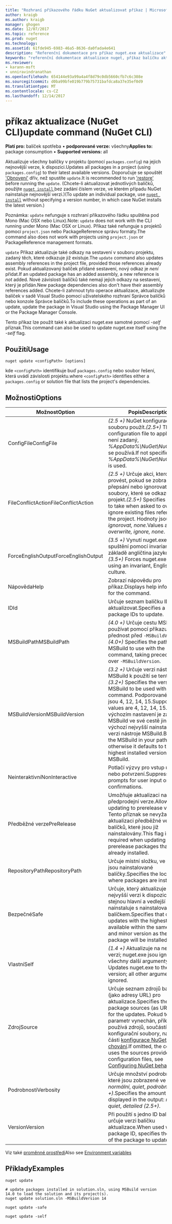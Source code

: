 ```yaml
---
title: "Rozhraní příkazového řádku NuGet aktualizovat příkaz | Microsoft Docs"
author: kraigb
ms.author: kraigb
manager: ghogen
ms.date: 12/07/2017
ms.topic: reference
ms.prod: nuget
ms.technology: 
ms.assetid: 61fde945-6983-46a5-8636-da0fada4e641
description: "Referenční dokumentace pro příkaz nuget.exe aktualizace"
keywords: "referenční dokumentace aktualizace nuget, příkaz balíčku aktualizace"
ms.reviewer:
- karann-msft
- unniravindranathan
ms.openlocfilehash: 654144e93a99a4a4f8d79c0db5660cfb7c6c308e
ms.sourcegitcommit: d0ba99bfe019b779b75731bafdca8a37e35ef0d9
ms.translationtype: MT
ms.contentlocale: cs-CZ
ms.lasthandoff: 12/14/2017
---
```

# <a name="update-command-nuget-cli"></a><span data-ttu-id="6e5ed-104">příkaz aktualizace (NuGet CLI)</span><span class="sxs-lookup"><span data-stu-id="6e5ed-104">update command (NuGet CLI)</span></span>

<span data-ttu-id="6e5ed-105">**Platí pro:** balíček spotřeba &bullet; **podporované verze:** všechny</span><span class="sxs-lookup"><span data-stu-id="6e5ed-105">**Applies to:** package consumption &bullet; **Supported versions:** all</span></span>

<span data-ttu-id="6e5ed-106">Aktualizuje všechny balíčky v projektu (pomocí `packages.config`) na jejich nejnovější verze, k dispozici.</span><span class="sxs-lookup"><span data-stu-id="6e5ed-106">Updates all packages in a project (using `packages.config`) to their latest available versions.</span></span> <span data-ttu-id="6e5ed-107">Doporučuje se spouštět ['Obnovení'](#restore) dřív, než spustíte `update`.</span><span class="sxs-lookup"><span data-stu-id="6e5ed-107">It is recommended to run ['restore'](#restore) before running the `update`.</span></span> <span data-ttu-id="6e5ed-108">(Chcete-li aktualizovat jednotlivých balíčků, použijte [ `nuget install` ](cli-ref-install.md) bez zadání číslem verze, ve kterém případu NuGet nainstaluje nejnovější verzi.)</span><span class="sxs-lookup"><span data-stu-id="6e5ed-108">(To update an individual package, use [`nuget install`](cli-ref-install.md) without specifying a version number, in which case NuGet installs the latest version.)</span></span>

<span data-ttu-id="6e5ed-109">Poznámka: `update` nefunguje s rozhraní příkazového řádku spuštěna pod Mono (Mac OSX nebo Linux).</span><span class="sxs-lookup"><span data-stu-id="6e5ed-109">Note: `update` does not work with the CLI running under Mono (Mac OSX or Linux).</span></span> <span data-ttu-id="6e5ed-110">Příkaz také nefunguje s projektů pomocí `project.json` nebo PackageReference správu formáty.</span><span class="sxs-lookup"><span data-stu-id="6e5ed-110">The command also does not work with projects using `project.json` or PackageReference management formats.</span></span>

<span data-ttu-id="6e5ed-111">`update` Příkaz aktualizuje také odkazy na sestavení v souboru projektu, zadaný těch, které odkazuje již existuje.</span><span class="sxs-lookup"><span data-stu-id="6e5ed-111">The `update` command also updates assembly references in the project file, provided those references already exist.</span></span> <span data-ttu-id="6e5ed-112">Pokud aktualizovaný balíček přidané sestavení, nový odkaz je *není* přidat.</span><span class="sxs-lookup"><span data-stu-id="6e5ed-112">If an updated package has an added assembly, a new reference is *not* added.</span></span> <span data-ttu-id="6e5ed-113">Nové závislosti balíčků také nemají jejich odkazy na sestavení, který je přidán.</span><span class="sxs-lookup"><span data-stu-id="6e5ed-113">New package dependencies also don't have their assembly references added.</span></span> <span data-ttu-id="6e5ed-114">Chcete-li zahrnout tyto operace aktualizace, aktualizujte balíček v sadě Visual Studio pomocí uživatelského rozhraní Správce balíčků nebo konzole Správce balíčků.</span><span class="sxs-lookup"><span data-stu-id="6e5ed-114">To include these operations as part of an update, update the package in Visual Studio using the Package Manager UI or the Package Manager Console.</span></span>

<span data-ttu-id="6e5ed-115">Tento příkaz lze použít také k aktualizaci nuget.exe samotné pomocí *-self* příznak.</span><span class="sxs-lookup"><span data-stu-id="6e5ed-115">This command can also be used to update nuget.exe itself using the *-self* flag.</span></span>

## <a name="usage"></a><span data-ttu-id="6e5ed-116">Použití</span><span class="sxs-lookup"><span data-stu-id="6e5ed-116">Usage</span></span>

```
nuget update <configPath> [options]
```

<span data-ttu-id="6e5ed-117">kde `<configPath>` identifikuje buď `packages.config` nebo soubor řešení, která uvádí závislosti projektu.</span><span class="sxs-lookup"><span data-stu-id="6e5ed-117">where `<configPath>` identifies either a `packages.config` or solution file that lists the project's dependencies.</span></span>

## <a name="options"></a><span data-ttu-id="6e5ed-118">Možnosti</span><span class="sxs-lookup"><span data-stu-id="6e5ed-118">Options</span></span>

| <span data-ttu-id="6e5ed-119">Možnost</span><span class="sxs-lookup"><span data-stu-id="6e5ed-119">Option</span></span> | <span data-ttu-id="6e5ed-120">Popis</span><span class="sxs-lookup"><span data-stu-id="6e5ed-120">Description</span></span> |
| --- | --- |
| <span data-ttu-id="6e5ed-121">ConfigFile</span><span class="sxs-lookup"><span data-stu-id="6e5ed-121">ConfigFile</span></span> | <span data-ttu-id="6e5ed-122">*(2.5 +)*  NuGet konfiguračním souboru použít.</span><span class="sxs-lookup"><span data-stu-id="6e5ed-122">*(2.5+)* The NuGet configuration file to apply.</span></span> <span data-ttu-id="6e5ed-123">Pokud není zadaný, *%AppData%\NuGet\NuGet.Config* se používá.</span><span class="sxs-lookup"><span data-stu-id="6e5ed-123">If not specified, *%AppData%\NuGet\NuGet.Config* is used.</span></span> |
| <span data-ttu-id="6e5ed-124">FileConflictAction</span><span class="sxs-lookup"><span data-stu-id="6e5ed-124">FileConflictAction</span></span> | <span data-ttu-id="6e5ed-125">*(2.5 +)*  Určuje akci, kterou provést, pokud se zobrazí výzva k přepsání nebo ignorovat existující soubory, které se odkazuje na projekt.</span><span class="sxs-lookup"><span data-stu-id="6e5ed-125">*(2.5+)* Specifies the action to take when asked to overwrite or ignore existing files referenced by the project.</span></span> <span data-ttu-id="6e5ed-126">Hodnoty jsou *přepsat, ignorovat, none*.</span><span class="sxs-lookup"><span data-stu-id="6e5ed-126">Values are *overwrite, ignore, none*.</span></span> |
| <span data-ttu-id="6e5ed-127">ForceEnglishOutput</span><span class="sxs-lookup"><span data-stu-id="6e5ed-127">ForceEnglishOutput</span></span> | <span data-ttu-id="6e5ed-128">*(3.5 +)*  Vynutí nuget.exe ke spuštění pomocí invariantní, na základě angličtina jazykové verze.</span><span class="sxs-lookup"><span data-stu-id="6e5ed-128">*(3.5+)* Forces nuget.exe to run using an invariant, English-based culture.</span></span> |
| <span data-ttu-id="6e5ed-129">Nápověda</span><span class="sxs-lookup"><span data-stu-id="6e5ed-129">Help</span></span> | <span data-ttu-id="6e5ed-130">Zobrazí nápovědu pro příkaz.</span><span class="sxs-lookup"><span data-stu-id="6e5ed-130">Displays help information for the command.</span></span> |
| <span data-ttu-id="6e5ed-131">ID</span><span class="sxs-lookup"><span data-stu-id="6e5ed-131">Id</span></span> | <span data-ttu-id="6e5ed-132">Určuje seznam balíčku ID aktualizovat.</span><span class="sxs-lookup"><span data-stu-id="6e5ed-132">Specifies a list of package IDs to update.</span></span> |
| <span data-ttu-id="6e5ed-133">MSBuildPath</span><span class="sxs-lookup"><span data-stu-id="6e5ed-133">MSBuildPath</span></span> | <span data-ttu-id="6e5ed-134">*(4.0 +)*  Určuje cestu MSBuild používat pomocí příkazu, přednost před `-MSBuildVersion`.</span><span class="sxs-lookup"><span data-stu-id="6e5ed-134">*(4.0+)* Specifies the path of MSBuild to use with the command, taking precedence over `-MSBuildVersion`.</span></span> |
| <span data-ttu-id="6e5ed-135">MSBuildVersion</span><span class="sxs-lookup"><span data-stu-id="6e5ed-135">MSBuildVersion</span></span> | <span data-ttu-id="6e5ed-136">*(3.2 +)*  Určuje verzi nástroje MSBuild k použití se tento příkaz.</span><span class="sxs-lookup"><span data-stu-id="6e5ed-136">*(3.2+)* Specifies the version of MSBuild to be used with this command.</span></span> <span data-ttu-id="6e5ed-137">Podporované hodnoty jsou 4, 12, 14, 15.</span><span class="sxs-lookup"><span data-stu-id="6e5ed-137">Supported values are 4, 12, 14, 15.</span></span> <span data-ttu-id="6e5ed-138">Ve výchozím nastavení je zachyceny MSBuild ve své cestě jinak bude výchozí nejvyšší nainstalovanou verzi nástroje MSBuild.</span><span class="sxs-lookup"><span data-stu-id="6e5ed-138">By default the MSBuild in your path is picked, otherwise it defaults to the highest installed version of MSBuild.</span></span> |
| <span data-ttu-id="6e5ed-139">Neinteraktivní</span><span class="sxs-lookup"><span data-stu-id="6e5ed-139">NonInteractive</span></span> | <span data-ttu-id="6e5ed-140">Potlačí výzvy pro vstup uživatele nebo potvrzení.</span><span class="sxs-lookup"><span data-stu-id="6e5ed-140">Suppresses prompts for user input or confirmations.</span></span> |
| <span data-ttu-id="6e5ed-141">Předběžné verze</span><span class="sxs-lookup"><span data-stu-id="6e5ed-141">PreRelease</span></span> | <span data-ttu-id="6e5ed-142">Umožňuje aktualizaci na předprodejní verze.</span><span class="sxs-lookup"><span data-stu-id="6e5ed-142">Allows updating to prerelease versions.</span></span> <span data-ttu-id="6e5ed-143">Tento příznak se nevyžaduje při aktualizaci předběžné verze balíčků, které jsou již nainstalovány.</span><span class="sxs-lookup"><span data-stu-id="6e5ed-143">This flag is not required when updating prerelease packages that are already installed.</span></span> |
| <span data-ttu-id="6e5ed-144">RepositoryPath</span><span class="sxs-lookup"><span data-stu-id="6e5ed-144">RepositoryPath</span></span> | <span data-ttu-id="6e5ed-145">Určuje místní složku, ve kterém jsou nainstalované balíčky.</span><span class="sxs-lookup"><span data-stu-id="6e5ed-145">Specifies the local folder where packages are installed.</span></span> |
| <span data-ttu-id="6e5ed-146">Bezpečné</span><span class="sxs-lookup"><span data-stu-id="6e5ed-146">Safe</span></span> | <span data-ttu-id="6e5ed-147">Určuje, který aktualizuje pouze s nejvyšší verzi k dispozici v rámci stejnou hlavní a vedlejší verzi jako nainstaluje s nainstalovaným balíčkem.</span><span class="sxs-lookup"><span data-stu-id="6e5ed-147">Specifies that only updates with the highest version available within the same major and minor version as the installed package will be installed.</span></span> |
| <span data-ttu-id="6e5ed-148">Vlastní</span><span class="sxs-lookup"><span data-stu-id="6e5ed-148">Self</span></span> | <span data-ttu-id="6e5ed-149">*(1.4 +)*  Aktualizuje na nejnovější verzi; nuget.exe jsou ignorovány všechny další argumenty.</span><span class="sxs-lookup"><span data-stu-id="6e5ed-149">*(1.4+)* Updates nuget.exe to the latest version; all other arguments are ignored.</span></span> |
| <span data-ttu-id="6e5ed-150">Zdroj</span><span class="sxs-lookup"><span data-stu-id="6e5ed-150">Source</span></span> | <span data-ttu-id="6e5ed-151">Určuje seznam zdrojů balíčku (jako adresy URL) pro aktualizace.</span><span class="sxs-lookup"><span data-stu-id="6e5ed-151">Specifies the list of package sources (as URLs) to use for the updates.</span></span> <span data-ttu-id="6e5ed-152">Pokud tento parametr vynechán, příkaz používá zdrojů, součástí konfigurační soubory, najdete v části [konfigurace NuGet chování](../Consume-Packages/Configuring-NuGet-Behavior.md).</span><span class="sxs-lookup"><span data-stu-id="6e5ed-152">If omitted, the command uses the sources provided in configuration files, see [Configuring NuGet behavior](../Consume-Packages/Configuring-NuGet-Behavior.md).</span></span> |
| <span data-ttu-id="6e5ed-153">Podrobnosti</span><span class="sxs-lookup"><span data-stu-id="6e5ed-153">Verbosity</span></span> | <span data-ttu-id="6e5ed-154">Určuje množství podrobností, které jsou zobrazené ve výstupu: *normální*, *quiet*, *podrobné (2.5 +)*.</span><span class="sxs-lookup"><span data-stu-id="6e5ed-154">Specifies the amount of detail displayed in the output: *normal*, *quiet*, *detailed (2.5+)*.</span></span> |
| <span data-ttu-id="6e5ed-155">Version</span><span class="sxs-lookup"><span data-stu-id="6e5ed-155">Version</span></span> | <span data-ttu-id="6e5ed-156">Při použití s jedno ID balíčku, určuje verzi balíčku aktualizace.</span><span class="sxs-lookup"><span data-stu-id="6e5ed-156">When used with one package ID, specifies the version of the package to update.</span></span> |

<span data-ttu-id="6e5ed-157">Viz také [proměnné prostředí](cli-ref-environment-variables.md)</span><span class="sxs-lookup"><span data-stu-id="6e5ed-157">Also see [Environment variables](cli-ref-environment-variables.md)</span></span>

## <a name="examples"></a><span data-ttu-id="6e5ed-158">Příklady</span><span class="sxs-lookup"><span data-stu-id="6e5ed-158">Examples</span></span>

```
nuget update

# update packages installed in solution.sln, using MSBuild version 14.0 to load the solution and its project(s).
nuget update solution.sln -MSBuildVersion 14

nuget update -safe

nuget update -self
```
